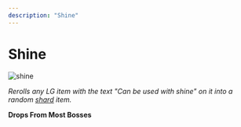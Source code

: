 ```yaml
---
description: "Shine"
---
```


# Shine

![shine](https://vwiki.valorserver.com/api/item/picture/shine)

*Rerolls any LG item with the text "Can be used with shine" on it into a random [shard](https://wiki.valorserver.com/docs/items/misc/shards) item.*

**Drops From Most Bosses**
